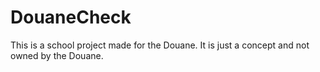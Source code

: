 # DouaneCheck
This is a school project made for the Douane. It is just a concept and not owned by the Douane. 
